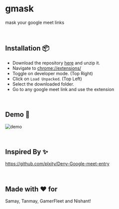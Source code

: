 # gmask
mask your google meet links

<br/>

## Installation 📦
- Download the repository [here](https://github.com/nmnjn/gmask/archive/refs/heads/main.zip) and unzip it.
- Navigate to [chrome://extensions/](chrome://extensions/)
- Toggle on developer mode. (Top Right)
- Click on `Load Unpacked`. (Top Left)
- Select the downloaded folder.
- Go to any google meet link and use the extension

<br/>

## Demo 🍿

![demo](./demo.gif)

<br/>

## Inspired By ✨

https://github.com/plxity/Deny-Google-meet-entry


<br/>

## Made with ♥️ for

Samay, Tanmay, GamerFleet and Nishant!
